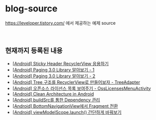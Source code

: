 # blog-source

https://leveloper.tistory.com/ 에서 제공하는 예제 source
<br><br><br>

현재까지 등록된 내용
---
- [[Android] Sticky Header RecyclerView 응용하기](https://leveloper.tistory.com/198)
- [[Android] Paging 3.0 Library 알아보기 - 1](https://leveloper.tistory.com/202)
- [[Android] Paging 3.0 Library 알아보기 - 2](https://leveloper.tistory.com/207)
- [[Android] Tree 구조를 RecyclerView로 만들어보자 - TreeAdapter](https://leveloper.tistory.com/203)
- [[Android] 오픈소스 라이선스 목록 보여주기 - OssLicensesMenuActivity](https://leveloper.tistory.com/204)
- [[Android] Clean Architecture in Android](https://leveloper.tistory.com/205)
- [[Android] buildSrc를 통한 Dependency 관리](https://leveloper.tistory.com/206)
- [[Android] BottomNavigationView에서 Fragment 전환](https://leveloper.tistory.com/210)
- [[Android] viewModelScope.launch() 간단하게 바꿔보기](https://leveloper.tistory.com/213)

